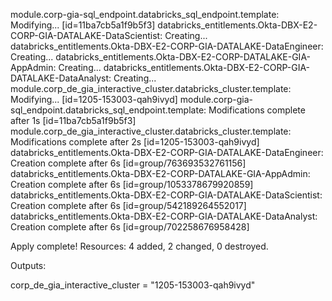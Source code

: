 module.corp-gia-sql_endpoint.databricks_sql_endpoint.template: Modifying... [id=11ba7cb5a1f9b5f3]
databricks_entitlements.Okta-DBX-E2-CORP-GIA-DATALAKE-DataScientist: Creating...
databricks_entitlements.Okta-DBX-E2-CORP-GIA-DATALAKE-DataEngineer: Creating...
databricks_entitlements.Okta-DBX-E2-CORP-DATALAKE-GIA-AppAdmin: Creating...
databricks_entitlements.Okta-DBX-E2-CORP-GIA-DATALAKE-DataAnalyst: Creating...
module.corp_de_gia_interactive_cluster.databricks_cluster.template: Modifying... [id=1205-153003-qah9ivyd]
module.corp-gia-sql_endpoint.databricks_sql_endpoint.template: Modifications complete after 1s [id=11ba7cb5a1f9b5f3]
module.corp_de_gia_interactive_cluster.databricks_cluster.template: Modifications complete after 2s [id=1205-153003-qah9ivyd]
databricks_entitlements.Okta-DBX-E2-CORP-GIA-DATALAKE-DataEngineer: Creation complete after 6s [id=group/763693532761156]
databricks_entitlements.Okta-DBX-E2-CORP-DATALAKE-GIA-AppAdmin: Creation complete after 6s [id=group/1053378679920859]
databricks_entitlements.Okta-DBX-E2-CORP-GIA-DATALAKE-DataScientist: Creation complete after 6s [id=group/542189264552017]
databricks_entitlements.Okta-DBX-E2-CORP-GIA-DATALAKE-DataAnalyst: Creation complete after 6s [id=group/702258676958428]

Apply complete! Resources: 4 added, 2 changed, 0 destroyed.

Outputs:

corp_de_gia_interactive_cluster = "1205-153003-qah9ivyd"


